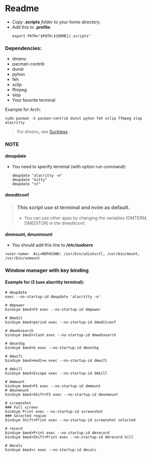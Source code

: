 # Readme

- *Copy* **.scripts** *folder to your home directory.*
- Add this to **.profile**:
  ```
  export PATH="$PATH:${HOME}/.scripts"
  ```

### Dependencies:
- dmenu
- pacman-contrib
- dunst
- pyhon
- feh
- xclip
- ffmpeg
- slop
- Your favorite terminal

Example for Arch:
```
sudo pacman -S pacman-contrib dunst pyhon feh xclip ffmpeg slop alacritty
```
> For dmenu, see [Suckless](https://github.com/nguyenletientrien/Dotfiles#suckless).

### NOTE
#### dmupdate
- You need to specify terminal (with option run command):
  ```
  dmupdate "alacritty -e"
  dmupdate "kitty"
  dmupdate "st"
  ```
#### dmeditconf
> ### This script use st terminal and nvim as default.
> - You can use other apps by changing the variables (DMTERM, DMEDITOR) in the dmeditconf.

#### dmmount, dmunmount
- You should add this line to ***/etc/sudoers***
```
<user-name>  ALL=NOPASSWD: /usr/bin/udisksctl, /usr/bin/mount, /usr/bin/unmount
```

### Window manager with key binding
#### Example for i3 (use alacritty terminal):

```
# dmupdate
exec --no-startup-id dmupdate 'alacritty -e'
```
```
# dmpower
bindsym $mod+F4 exec --no-startup-id dmpower
```
```
# dmedit
bindsym $mod+period exec --no-startup-id dmeditconf

# dmwebsearch
bindsym $mod+slash exec --no-startup-id dmwebsearch

# dmsetbg
bindsym $mod+b exec --no-startup-id dmsetbg

# dmwifi
bindsym $mod+mod1+w exec --no-startup-id dmwifi

# dmkill
bindsym $mod+Escape exec --no-startup-id dmkill

# dmmount
bindsym $mod+F5 exec --no-startup-id dmmount
# dmunmount
bindsym $mod+Shift+F5 exec --no-startup-id dmunmount

# screenshot
### Full screen
bindsym Print exec --no-startup-id screenshot
### Selected region
bindsym Shift+Print exec --no-startup-id screenshot selected

# record
bindsym $mod+Print exec --no-startup-id dmrecord
bindsym $mod+Shift+Print exec --no-startup-id dmrecord kill

# dmcalc
bindsym $mod+c exec --no-startup-id dmcalc
```
